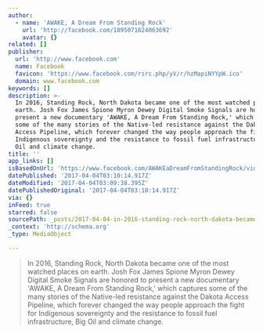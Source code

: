 ```yaml
---
author:
  - name: 'AWAKE, A Dream From Standing Rock'
    url: 'http://facebook.com/1895071624063692'
    avatar: {}
related: []
publisher:
  url: 'http://www.facebook.com'
  name: Facebook
  favicon: 'https://www.facebook.com/rsrc.php/yV/r/hzMapiNYYpW.ico'
  domain: www.facebook.com
keywords: []
description: >-
  In 2016, Standing Rock, North Dakota became one of the most watched places on
  earth. Josh Fox James Spione Myron Dewey Digital Smoke Signals are honored to
  present a new documentary 'AWAKE, A Dream From Standing Rock,' which captures
  some of the many stories of the Native-led resistance against the Dakota
  Access Pipeline, which forever changed the way people approach the fight for
  Indigenous sovereignty and the resistance to fossil fuel infrastructure, Big
  Oil and climate change.
title: ''
app_links: []
isBasedOnUrl: 'https://www.facebook.com/AWAKEaDreamFromStandingRock/videos/1907606812810173/'
datePublished: '2017-04-04T03:10:14.917Z'
dateModified: '2017-04-04T03:09:38.395Z'
datePublishedOriginal: '2017-04-04T03:10:14.917Z'
via: {}
inFeed: true
starred: false
sourcePath: _posts/2017-04-04-in-2016-standing-rock-north-dakota-became-one-of-the-most.md
_context: 'http://schema.org'
_type: MediaObject

---
```

> In 2016, Standing Rock, North Dakota became one of the most watched places on earth. Josh Fox James Spione Myron Dewey Digital Smoke Signals are honored to present a new documentary 'AWAKE, A Dream From Standing Rock,' which captures some of the many stories of the Native-led resistance against the Dakota Access Pipeline, which forever changed the way people approach the fight for Indigenous sovereignty and the resistance to fossil fuel infrastructure, Big Oil and climate change.